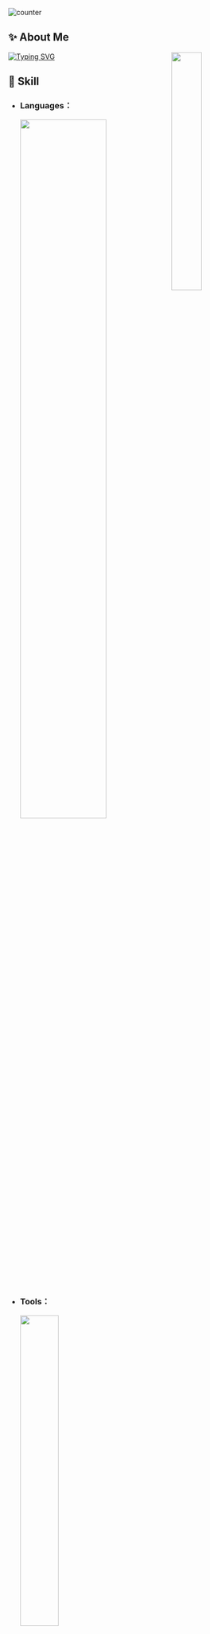![counter](https://count.getloli.com/@Raylonscholar?name=Raylonscholar&theme=rule34&padding=7&offset=0&align=top&scale=1&pixelated=1&darkmode=auto)
## ✨ About Me
[![Typing SVG](https://readme-typing-svg.demolab.com?font=Fira+Code&size=24&duration=3000&pause=1000&width=500&lines=Hi+there%2C+I'm+a+college+student;I'm+focusing+on+DevOps;I+like+develop+Apps+%7C+AIoT;Exploring+AI+and+Edge+Computing)](https://git.io/typing-svg)
<img src="https://safebooru.org//images/4242/927d7bd5a7d621209c4d16e1a9479703a7cdcafc.gif?4430027" width="35%" align="right"/>

## 🌱 Skill
- <h3>Languages：</h3>
  <p align="left">
    <a href="https://skillicons.dev">
      <img src="https://skillicons.dev/icons?i=c,cs,cpp,py,java,kotlin,js,html,css,mysql,sqlite" width="60%"/>
    </a>
  </p>
- <h3>Tools：</h3>
  <p align="left">
    <a href="https://skillicons.dev">
      <img src="https://skillicons.dev/icons?i=anaconda,androidstudio,arduino,figma,firebase,visualstudio,vscode" width="40%"/>
    </a>
  </p>
  
  
## 📚 History
![GitHub stats](https://github-readme-stats.vercel.app/api?username=RayLonscholar&count_private=true&show_icons=true&theme=tokyonight&card_width=400px)
